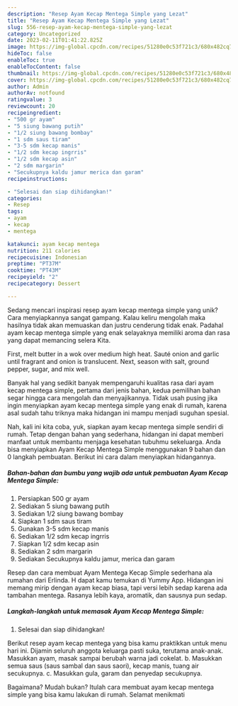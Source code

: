 ```yaml
---
description: "Resep Ayam Kecap Mentega Simple yang Lezat"
title: "Resep Ayam Kecap Mentega Simple yang Lezat"
slug: 556-resep-ayam-kecap-mentega-simple-yang-lezat
category: Uncategorized
date: 2023-02-11T01:41:22.825Z
image: https://img-global.cpcdn.com/recipes/51280e0c53f721c3/680x482cq70/ayam-kecap-mentega-simple-foto-resep-utama.jpg
hideToc: false
enableToc: true
enableTocContent: false
thumbnail: https://img-global.cpcdn.com/recipes/51280e0c53f721c3/680x482cq70/ayam-kecap-mentega-simple-foto-resep-utama.jpg
cover: https://img-global.cpcdn.com/recipes/51280e0c53f721c3/680x482cq70/ayam-kecap-mentega-simple-foto-resep-utama.jpg
author: Admin
authorAv: notfound
ratingvalue: 3
reviewcount: 20
recipeingredient:
- "500 gr ayam"
- "5 siung bawang putih"
- "1/2 siung bawang bombay"
- "1 sdm saus tiram"
- "3-5 sdm kecap manis"
- "1/2 sdm kecap ingrris"
- "1/2 sdm kecap asin"
- "2 sdm margarin"
- "Secukupnya kaldu jamur merica dan garam"
recipeinstructions:

- "Selesai dan siap dihidangkan!"
categories:
- Resep
tags:
- ayam
- kecap
- mentega

katakunci: ayam kecap mentega 
nutrition: 211 calories
recipecuisine: Indonesian
preptime: "PT37M"
cooktime: "PT43M"
recipeyield: "2"
recipecategory: Dessert

---
```





Sedang mencari inspirasi resep ayam kecap mentega simple yang unik? Cara menyiapkannya sangat gampang. Kalau keliru mengolah maka hasilnya tidak akan memuaskan dan justru cenderung tidak enak. Padahal ayam kecap mentega simple yang enak selayaknya memiliki aroma dan rasa yang dapat memancing selera Kita.





First, melt butter in a wok over medium high heat. Sauté onion and garlic until fragrant and onion is translucent. Next, season with salt, ground pepper, sugar, and mix well.

Banyak hal yang sedikit banyak mempengaruhi kualitas rasa dari ayam kecap mentega simple, pertama dari jenis bahan, kedua pemilihan bahan segar hingga cara mengolah dan menyajikannya. Tidak usah pusing jika ingin menyiapkan ayam kecap mentega simple yang enak di rumah, karena asal sudah tahu triknya maka hidangan ini mampu menjadi suguhan spesial.






Nah, kali ini kita coba, yuk, siapkan ayam kecap mentega simple sendiri di rumah. Tetap dengan bahan yang sederhana, hidangan ini dapat memberi manfaat untuk membantu menjaga kesehatan tubuhmu sekeluarga. Anda bisa menyiapkan Ayam Kecap Mentega Simple menggunakan 9 bahan dan 0 langkah pembuatan. Berikut ini cara dalam menyiapkan hidangannya.

<!--inarticleads1-->

##### Bahan-bahan dan bumbu yang wajib ada untuk pembuatan Ayam Kecap Mentega Simple:

1. Persiapkan 500 gr ayam
1. Sediakan 5 siung bawang putih
1. Sediakan 1/2 siung bawang bombay
1. Siapkan 1 sdm saus tiram
1. Gunakan 3-5 sdm kecap manis
1. Sediakan 1/2 sdm kecap ingrris
1. Siapkan 1/2 sdm kecap asin
1. Sediakan 2 sdm margarin
1. Sediakan Secukupnya kaldu jamur, merica dan garam


Resep dan cara membuat Ayam Mentega Kecap Simple sederhana ala rumahan dari Erlinda. H dapat kamu temukan di Yummy App. Hidangan ini memang mirip dengan ayam kecap biasa, tapi versi lebih sedap karena ada tambahan mentega. Rasanya lebih kaya, aromatik, dan sausnya pun sedap. 

<!--inarticleads2-->

##### Langkah-langkah untuk memasak Ayam Kecap Mentega Simple:


1. Selesai dan siap dihidangkan!

Berikut resep ayam kecap mentega yang bisa kamu praktikkan untuk menu hari ini. Dijamin seluruh anggota keluarga pasti suka, terutama anak-anak. Masukkan ayam, masak sampai berubah warna jadi cokelat. b. Masukkan semua saus (saus sambal dan saus saori), kecap manis, tuang air secukupnya. c. Masukkan gula, garam dan penyedap secukupnya. 

Bagaimana? Mudah bukan? Itulah cara membuat ayam kecap mentega simple yang bisa kamu lakukan di rumah. Selamat menikmati
